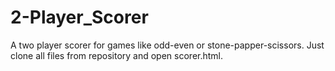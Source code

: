 # 2-Player_Scorer
A two player scorer for games like odd-even or stone-papper-scissors.
Just clone all files from repository and open scorer.html.
